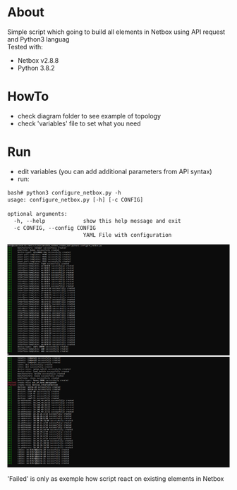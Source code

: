 # About

Simple script which going to build all elements in Netbox using API request and Python3 languag<br>
Tested with:<br>
- Netbox v2.8.8
- Python 3.8.2 


# HowTo
- check diagram folder to see example of topology
- check 'variables' file to set what you need

# Run
- edit variables (you can add additional parameters from API syntax)
- run:<br>

```console
bash# python3 configure_netbox.py -h
usage: configure_netbox.py [-h] [-c CONFIG]

optional arguments:
  -h, --help            show this help message and exit
  -c CONFIG, --config CONFIG
                        YAML File with configuration
```

![Example1](doc/img/example_2.png)
![Example2](doc/img/example_1.png)

'Failed' is only as exemple how script react on existing elements in Netbox